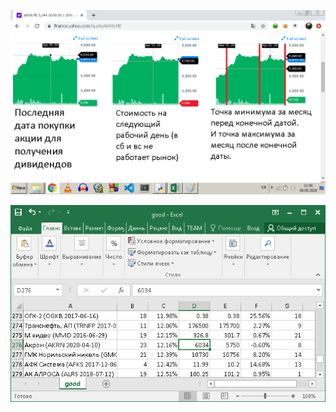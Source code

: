 ![intro](/intro.png)
<p align="center">
  <img src="https://github.com/kirkhal0909/dividens/blob/master/Acron.png">
</p>
